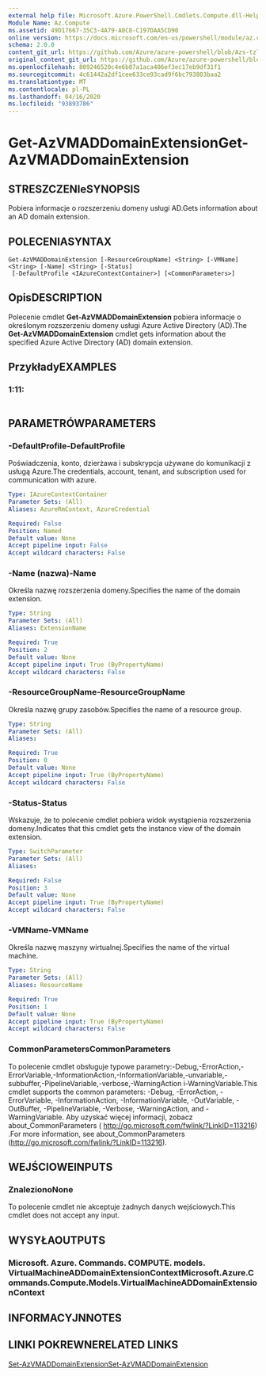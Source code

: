 ```yaml
---
external help file: Microsoft.Azure.PowerShell.Cmdlets.Compute.dll-Help-Help.xml
Module Name: Az.Compute
ms.assetid: 49D17667-35C3-4A79-A0C8-C197DAA5CD90
online version: https://docs.microsoft.com/en-us/powershell/module/az.compute/get-azvmaddomainextension
schema: 2.0.0
content_git_url: https://github.com/Azure/azure-powershell/blob/Azs-tzl/src/Compute/Compute/help/Get-AzVMADDomainExtension.md
original_content_git_url: https://github.com/Azure/azure-powershell/blob/Azs-tzl/src/Compute/Compute/help/Get-AzVMADDomainExtension.md
ms.openlocfilehash: 809246520c4e6b07a1aca406ef3ec17eb9df31f1
ms.sourcegitcommit: 4c61442a2df1cee633ce93cad9f6bc793803baa2
ms.translationtype: MT
ms.contentlocale: pl-PL
ms.lasthandoff: 04/16/2020
ms.locfileid: "93893786"
---
```

# <span data-ttu-id="c34c6-101">Get-AzVMADDomainExtension</span><span class="sxs-lookup"><span data-stu-id="c34c6-101">Get-AzVMADDomainExtension</span></span>

## <span data-ttu-id="c34c6-102">STRESZCZENIe</span><span class="sxs-lookup"><span data-stu-id="c34c6-102">SYNOPSIS</span></span>
<span data-ttu-id="c34c6-103">Pobiera informacje o rozszerzeniu domeny usługi AD.</span><span class="sxs-lookup"><span data-stu-id="c34c6-103">Gets information about an AD domain extension.</span></span>

## <span data-ttu-id="c34c6-104">POLECENIA</span><span class="sxs-lookup"><span data-stu-id="c34c6-104">SYNTAX</span></span>

```
Get-AzVMADDomainExtension [-ResourceGroupName] <String> [-VMName] <String> [-Name] <String> [-Status]
 [-DefaultProfile <IAzureContextContainer>] [<CommonParameters>]
```

## <span data-ttu-id="c34c6-105">Opis</span><span class="sxs-lookup"><span data-stu-id="c34c6-105">DESCRIPTION</span></span>
<span data-ttu-id="c34c6-106">Polecenie cmdlet **Get-AzVMADDomainExtension** pobiera informacje o określonym rozszerzeniu domeny usługi Azure Active Directory (AD).</span><span class="sxs-lookup"><span data-stu-id="c34c6-106">The **Get-AzVMADDomainExtension** cmdlet gets information about the specified Azure Active Directory (AD) domain extension.</span></span>

## <span data-ttu-id="c34c6-107">Przykłady</span><span class="sxs-lookup"><span data-stu-id="c34c6-107">EXAMPLES</span></span>

### <span data-ttu-id="c34c6-108">1:1</span><span class="sxs-lookup"><span data-stu-id="c34c6-108">1:</span></span>
```

```

## <span data-ttu-id="c34c6-109">PARAMETRÓW</span><span class="sxs-lookup"><span data-stu-id="c34c6-109">PARAMETERS</span></span>

### <span data-ttu-id="c34c6-110">-DefaultProfile</span><span class="sxs-lookup"><span data-stu-id="c34c6-110">-DefaultProfile</span></span>
<span data-ttu-id="c34c6-111">Poświadczenia, konto, dzierżawa i subskrypcja używane do komunikacji z usługą Azure.</span><span class="sxs-lookup"><span data-stu-id="c34c6-111">The credentials, account, tenant, and subscription used for communication with azure.</span></span>

```yaml
Type: IAzureContextContainer
Parameter Sets: (All)
Aliases: AzureRmContext, AzureCredential

Required: False
Position: Named
Default value: None
Accept pipeline input: False
Accept wildcard characters: False
```

### <span data-ttu-id="c34c6-112">-Name (nazwa)</span><span class="sxs-lookup"><span data-stu-id="c34c6-112">-Name</span></span>
<span data-ttu-id="c34c6-113">Określa nazwę rozszerzenia domeny.</span><span class="sxs-lookup"><span data-stu-id="c34c6-113">Specifies the name of the domain extension.</span></span>

```yaml
Type: String
Parameter Sets: (All)
Aliases: ExtensionName

Required: True
Position: 2
Default value: None
Accept pipeline input: True (ByPropertyName)
Accept wildcard characters: False
```

### <span data-ttu-id="c34c6-114">-ResourceGroupName</span><span class="sxs-lookup"><span data-stu-id="c34c6-114">-ResourceGroupName</span></span>
<span data-ttu-id="c34c6-115">Określa nazwę grupy zasobów.</span><span class="sxs-lookup"><span data-stu-id="c34c6-115">Specifies the name of a resource group.</span></span>

```yaml
Type: String
Parameter Sets: (All)
Aliases: 

Required: True
Position: 0
Default value: None
Accept pipeline input: True (ByPropertyName)
Accept wildcard characters: False
```

### <span data-ttu-id="c34c6-116">-Status</span><span class="sxs-lookup"><span data-stu-id="c34c6-116">-Status</span></span>
<span data-ttu-id="c34c6-117">Wskazuje, że to polecenie cmdlet pobiera widok wystąpienia rozszerzenia domeny.</span><span class="sxs-lookup"><span data-stu-id="c34c6-117">Indicates that this cmdlet gets the instance view of the domain extension.</span></span>

```yaml
Type: SwitchParameter
Parameter Sets: (All)
Aliases: 

Required: False
Position: 3
Default value: None
Accept pipeline input: True (ByPropertyName)
Accept wildcard characters: False
```

### <span data-ttu-id="c34c6-118">-VMName</span><span class="sxs-lookup"><span data-stu-id="c34c6-118">-VMName</span></span>
<span data-ttu-id="c34c6-119">Określa nazwę maszyny wirtualnej.</span><span class="sxs-lookup"><span data-stu-id="c34c6-119">Specifies the name of the virtual machine.</span></span>

```yaml
Type: String
Parameter Sets: (All)
Aliases: ResourceName

Required: True
Position: 1
Default value: None
Accept pipeline input: True (ByPropertyName)
Accept wildcard characters: False
```

### <span data-ttu-id="c34c6-120">CommonParameters</span><span class="sxs-lookup"><span data-stu-id="c34c6-120">CommonParameters</span></span>
<span data-ttu-id="c34c6-121">To polecenie cmdlet obsługuje typowe parametry:-Debug,-ErrorAction,-ErrorVariable,-InformationAction,-InformationVariable,-unvariable,-subbuffer,-PipelineVariable,-verbose,-WarningAction i-WarningVariable.</span><span class="sxs-lookup"><span data-stu-id="c34c6-121">This cmdlet supports the common parameters: -Debug, -ErrorAction, -ErrorVariable, -InformationAction, -InformationVariable, -OutVariable, -OutBuffer, -PipelineVariable, -Verbose, -WarningAction, and -WarningVariable.</span></span> <span data-ttu-id="c34c6-122">Aby uzyskać więcej informacji, zobacz about_CommonParameters ( http://go.microsoft.com/fwlink/?LinkID=113216) .</span><span class="sxs-lookup"><span data-stu-id="c34c6-122">For more information, see about_CommonParameters (http://go.microsoft.com/fwlink/?LinkID=113216).</span></span>

## <span data-ttu-id="c34c6-123">WEJŚCIOWE</span><span class="sxs-lookup"><span data-stu-id="c34c6-123">INPUTS</span></span>

### <span data-ttu-id="c34c6-124">Znaleziono</span><span class="sxs-lookup"><span data-stu-id="c34c6-124">None</span></span>
<span data-ttu-id="c34c6-125">To polecenie cmdlet nie akceptuje żadnych danych wejściowych.</span><span class="sxs-lookup"><span data-stu-id="c34c6-125">This cmdlet does not accept any input.</span></span>

## <span data-ttu-id="c34c6-126">WYSYŁA</span><span class="sxs-lookup"><span data-stu-id="c34c6-126">OUTPUTS</span></span>

### <span data-ttu-id="c34c6-127">Microsoft. Azure. Commands. COMPUTE. models. VirtualMachineADDomainExtensionContext</span><span class="sxs-lookup"><span data-stu-id="c34c6-127">Microsoft.Azure.Commands.Compute.Models.VirtualMachineADDomainExtensionContext</span></span>

## <span data-ttu-id="c34c6-128">INFORMACYJN</span><span class="sxs-lookup"><span data-stu-id="c34c6-128">NOTES</span></span>

## <span data-ttu-id="c34c6-129">LINKI POKREWNE</span><span class="sxs-lookup"><span data-stu-id="c34c6-129">RELATED LINKS</span></span>

[<span data-ttu-id="c34c6-130">Set-AzVMADDomainExtension</span><span class="sxs-lookup"><span data-stu-id="c34c6-130">Set-AzVMADDomainExtension</span></span>](./Set-AzVMADDomainExtension.md)


